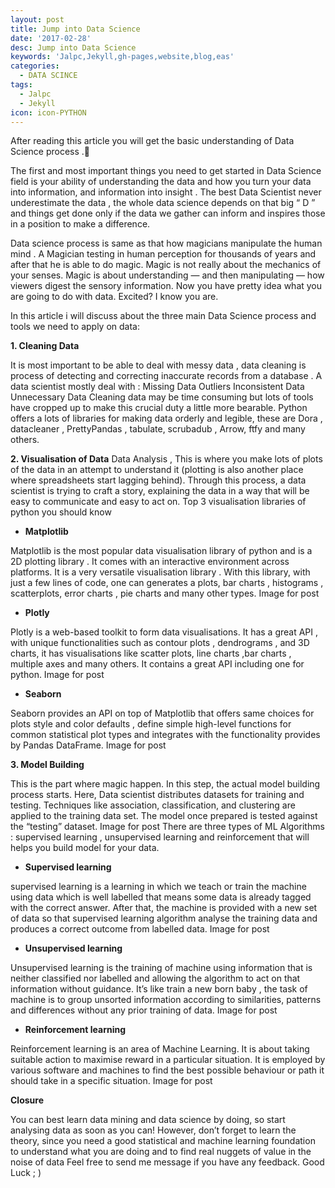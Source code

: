 ```yaml
---
layout: post
title: Jump into Data Science
date: '2017-02-28'
desc: Jump into Data Science
keywords: 'Jalpc,Jekyll,gh-pages,website,blog,eas'
categories:
  - DATA SCINCE
tags:
  - Jalpc
  - Jekyll
icon: icon-PYTHON
---
```

 After reading this article you will get the basic understanding of Data Science process .🤩
 
The first and most important things you need to get started in Data Science field is your ability of understanding the data and how you turn your data into information, and information into insight . The best Data Scientist never underestimate the data , the whole data science depends on that big “ D ” and things get done only if the data we gather can inform and inspires those in a position to make a difference.

Data science process is same as that how magicians manipulate the human mind . A Magician testing in human perception for thousands of years and after that he is able to do magic. Magic is not really about the mechanics of your senses. Magic is about understanding — and then manipulating — how viewers digest the sensory information. Now you have pretty idea what you are going to do with data. Excited? I know you are.

 In this article i will discuss about the three main Data Science process and tools we need to apply on data:
 
**1. Cleaning Data**

It is most important to be able to deal with messy data , data cleaning is process of detecting and correcting inaccurate records from a database . A data scientist mostly deal with :
Missing Data
Outliers
Inconsistent Data
Unnecessary Data
Cleaning data may be time consuming but lots of tools have cropped up to make this crucial duty a little more bearable. Python offers a lots of libraries for making data orderly and legible, these are Dora , datacleaner , PrettyPandas , tabulate, scrubadub , Arrow, ftfy and many others.

**2. Visualisation of Data**
Data Analysis , This is where you make lots of plots of the data in an attempt to understand it (plotting is also another place where spreadsheets start lagging behind). Through this process, a data scientist is trying to craft a story, explaining the data in a way that will be easy to communicate and easy to act on.
Top 3 visualisation libraries of python you should know

* **Matplotlib**

Matplotlib is the most popular data visualisation library of python and is a 2D plotting library . It comes with an interactive environment across platforms. It is a very versatile visualisation library . With this library, with just a few lines of code, one can generates a plots, bar charts , histograms , scatterplots, error charts , pie charts and many other types.
Image for post

* **Plotly**

Plotly is a web-based toolkit to form data visualisations. It has a great API , with unique functionalities such as contour plots , dendrograms , and 3D charts, it has visualisations like scatter plots, line charts ,bar charts , multiple axes and many others. It contains a great API including one for python.
Image for post

* **Seaborn**

Seaborn provides an API on top of Matplotlib that offers same choices for plots style and color defaults , define simple high-level functions for common statistical plot types and integrates with the functionality provides by Pandas DataFrame.
Image for post

**3. Model Building**

This is the part where magic happen. In this step, the actual model building process starts. Here, Data scientist distributes datasets for training and testing. Techniques like association, classification, and clustering are applied to the training data set. The model once prepared is tested against the “testing” dataset.
Image for post
There are three types of ML Algorithms : supervised learning , unsupervised learning and reinforcement that will helps you build model for your data.

* **Supervised learning**

supervised learning is a learning in which we teach or train the machine using data which is well labelled that means some data is already tagged with the correct answer. After that, the machine is provided with a new set of data so that supervised learning algorithm analyse the training data and produces a correct outcome from labelled data.
Image for post

* **Unsupervised learning**

Unsupervised learning is the training of machine using information that is neither classified nor labelled and allowing the algorithm to act on that information without guidance. It’s like train a new born baby , the task of machine is to group unsorted information according to similarities, patterns and differences without any prior training of data.
Image for post

* **Reinforcement learning**

Reinforcement learning is an area of Machine Learning. It is about taking suitable action to maximise reward in a particular situation. It is employed by various software and machines to find the best possible behaviour or path it should take in a specific situation.
Image for post

**Closure**

You can best learn data mining and data science by doing, so start analysing data as soon as you can! However, don’t forget to learn the theory, since you need a good statistical and machine learning foundation to understand what you are doing and to find real nuggets of value in the noise of data
Feel free to send me message if you have any feedback.
Good Luck ; )


